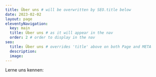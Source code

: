 ```yaml
---
title: Über uns # will be overwritten by SEO.title below
date: 2023-02-02
layout: page
eleventyNavigation:
  key: main
  title: Über uns # as it will appear in the nav
  order: 2 # order to display in the nav
seo:
  title: Über uns # overrides 'title' above on both Page and META
  description:
  image:
---
```


Lerne uns kennen:
